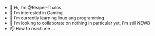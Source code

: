- 👋 Hi, I’m @Reaper-Thalos
- 👀 I’m interested in Gaming
- 🌱 I’m currently learning linux ang programming
- 💞️ I’m looking to collaborate on nothing in particular yet, i'm still NEWB
- 📫 How to reach me ...

<!---
Reaper-Thalos/Reaper-Thalos is a ✨ special ✨ repository because its `README.md` (this file) appears on your GitHub profile.
You can click the Preview link to take a look at your changes.
--->

